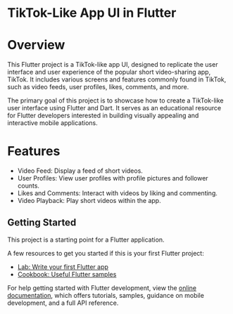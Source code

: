 # TikTok-Like App UI in Flutter

# Overview

This Flutter project is a TikTok-like app UI, designed to replicate the user interface and user experience of the popular short video-sharing app, TikTok. It includes various screens and features commonly found in TikTok, such as video feeds, user profiles, likes, comments, and more.

The primary goal of this project is to showcase how to create a TikTok-like user interface using Flutter and Dart. It serves as an educational resource for Flutter developers interested in building visually appealing and interactive mobile applications.

# Features
- Video Feed: Display a feed of short videos.
- User Profiles: View user profiles with profile pictures and follower counts.
- Likes and Comments: Interact with videos by liking and commenting.
- Video Playback: Play short videos within the app.

## Getting Started

This project is a starting point for a Flutter application.

A few resources to get you started if this is your first Flutter project:

- [Lab: Write your first Flutter app](https://docs.flutter.dev/get-started/codelab)
- [Cookbook: Useful Flutter samples](https://docs.flutter.dev/cookbook)

For help getting started with Flutter development, view the
[online documentation](https://docs.flutter.dev/), which offers tutorials,
samples, guidance on mobile development, and a full API reference.
